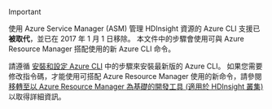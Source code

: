 > [!IMPORTANT]
> 使用 Azure Service Manager (ASM) 管理 HDInsight 資源的 Azure CLI 支援已**被取代**，並已在 2017 年 1 月 1 日移除。 本文件中的步驟會使用可與 Azure Resource Manager 搭配使用的新 Azure CLI 命令。
> 
> 請遵循 [安裝和設定 Azure CLI](../articles/xplat-cli-install.md) 中的步驟來安裝最新版的 Azure CLI。 如果您需要修改指令碼，才能使用可搭配 Azure Resource Manager 使用的新命令，請參閱 [移轉至以 Azure Resource Manager 為基礎的開發工具 (適用於 HDInsight 叢集)](../articles/hdinsight/hdinsight-hadoop-development-using-azure-resource-manager.md) 以取得詳細資訊。
> 
> 



<!--HONumber=Jan17_HO3-->


